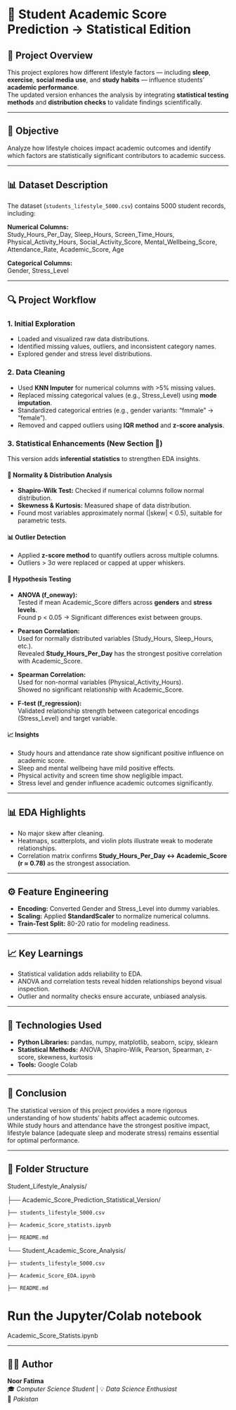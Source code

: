# 🧠 Student Academic Score Prediction -> Statistical Edition

## 📘 Project Overview
This project explores how different lifestyle factors — including **sleep**, **exercise**, **social media use**, and **study habits** — influence students’ **academic performance**.  
The updated version enhances the analysis by integrating **statistical testing methods** and **distribution checks** to validate findings scientifically.

---

## 🎯 Objective
Analyze how lifestyle choices impact academic outcomes and identify which factors are statistically significant contributors to academic success.

---

## 📊 Dataset Description
The dataset (`students_lifestyle_5000.csv`) contains 5000 student records, including:

**Numerical Columns:**  
Study_Hours_Per_Day, Sleep_Hours, Screen_Time_Hours, Physical_Activity_Hours, Social_Activity_Score, Mental_Wellbeing_Score, Attendance_Rate, Academic_Score, Age  

**Categorical Columns:**  
Gender, Stress_Level

---

## 🔍 Project Workflow

### 1. Initial Exploration
- Loaded and visualized raw data distributions.  
- Identified missing values, outliers, and inconsistent category names.  
- Explored gender and stress level distributions.  

### 2. Data Cleaning
- Used **KNN Imputer** for numerical columns with >5% missing values.  
- Replaced missing categorical values (e.g., Stress_Level) using **mode imputation**.  
- Standardized categorical entries (e.g., gender variants: “fmmale” → “female”).  
- Removed and capped outliers using **IQR method** and **z-score analysis**.  

### 3. Statistical Enhancements (New Section 🧮)
This version adds **inferential statistics** to strengthen EDA insights.

#### 📏 Normality & Distribution Analysis
- **Shapiro-Wilk Test:** Checked if numerical columns follow normal distribution.  
- **Skewness & Kurtosis:** Measured shape of data distribution.  
- Found most variables approximately normal (|skew| < 0.5), suitable for parametric tests.  

#### 📊 Outlier Detection
- Applied **z-score method** to quantify outliers across multiple columns.  
- Outliers > 3σ were replaced or capped at upper whiskers.  

#### 🧠 Hypothesis Testing
- **ANOVA (f_oneway):**  
  Tested if mean Academic_Score differs across **genders** and **stress levels**.  
  Found p < 0.05 → Significant differences exist between groups.  

- **Pearson Correlation:**  
  Used for normally distributed variables (Study_Hours, Sleep_Hours, etc.).  
  Revealed **Study_Hours_Per_Day** has the strongest positive correlation with Academic_Score.  

- **Spearman Correlation:**  
  Used for non-normal variables (Physical_Activity_Hours).  
  Showed no significant relationship with Academic_Score.  

- **F-test (f_regression):**  
  Validated relationship strength between categorical encodings (Stress_Level) and target variable.  

#### 📈 Insights
- Study hours and attendance rate show significant positive influence on academic score.  
- Sleep and mental wellbeing have mild positive effects.  
- Physical activity and screen time show negligible impact.  
- Stress level and gender influence academic outcomes significantly.  

---

## 📊 EDA Highlights
- No major skew after cleaning.  
- Heatmaps, scatterplots, and violin plots illustrate weak to moderate relationships.  
- Correlation matrix confirms **Study_Hours_Per_Day ↔ Academic_Score (r ≈ 0.78)** as the strongest association.  

---

## ⚙️ Feature Engineering
- **Encoding:** Converted Gender and Stress_Level into dummy variables.  
- **Scaling:** Applied **StandardScaler** to normalize numerical columns.  
- **Train-Test Split:** 80-20 ratio for modeling readiness.  

---

## 📈 Key Learnings
- Statistical validation adds reliability to EDA.  
- ANOVA and correlation tests reveal hidden relationships beyond visual inspection.  
- Outlier and normality checks ensure accurate, unbiased analysis.  

---

## 🧩 Technologies Used
- **Python Libraries:** pandas, numpy, matplotlib, seaborn, scipy, sklearn  
- **Statistical Methods:** ANOVA, Shapiro-Wilk, Pearson, Spearman, z-score, skewness, kurtosis  
- **Tools:** Google Colab  

---

## 🧠 Conclusion
The statistical version of this project provides a more rigorous understanding of how students’ habits affect academic outcomes.  
While study hours and attendance have the strongest positive impact, lifestyle balance (adequate sleep and moderate stress) remains essential for optimal performance.  

---

## 📁 Folder Structure

Student_Lifestyle_Analysis/

├── Academic_Score_Prediction_Statistical_Version/

    ├── students_lifestyle_5000.csv

    ├── Academic_Score_statists.ipynb

    ├── README.md   

└── Student_Academic_Score_Analysis/

    ├── students_lifestyle_5000.csv
    
    ├── Academic_Score_EDA.ipynb
    
    ├── README.md

# Run the Jupyter/Colab notebook
Academic_Score_Statists.ipynb

---
## 👩‍💻 Author

**Noor Fatima**  
🎓 *Computer Science Student* | 💡 *Data Science Enthusiast*  
📍 *Pakistan* 
